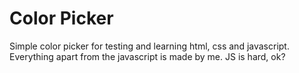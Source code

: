 # Color Picker
Simple color picker for testing and learning html, css and javascript. Everything apart from the javascript is made by me. JS is hard, ok?
